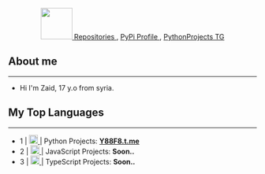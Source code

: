 <p align="center">
    <a href="https://github.com/x72x/">
        <img src="https://github.com/images/mona-whisper.gif" alt="" width="64">
    </a>
    <a href="https://github.com/x72x?tab=repositories&q=&type=&language=&sort=stargazers">
        Repositories
    </a>
    ,
    <a href="https://pypi.org/user/DevZaid/">
        PyPi Profile
    </a>
    ,
    <a href="https://t.me/Y88F8">
        PythonProjects TG
    </a>
</p>

## About me
---
- Hi I'm Zaid, 17 y.o from syria.

## My Top Languages
---
- 1 |  <a href="https://github.com/x72x/"> <img src="https://upload.wikimedia.org/wikipedia/commons/thumb/c/c3/Python-logo-notext.svg/1200px-Python-logo-notext.svg.png" width="18"> </a>  | Python Projects: <b>[Y88F8.t.me](https://t.me/Y88F8)</b>
- 2 |  <a href="https://github.com/x72x/"> <img src="https://www.computerhope.com/jargon/j/javascript.png" width="18"> </a>  | JavaScript Projects: <b>Soon..</b>
- 3 |  <a href="https://github.com/x72x/"> <img src="https://upload.wikimedia.org/wikipedia/commons/thumb/4/4c/Typescript_logo_2020.svg/1200px-Typescript_logo_2020.svg.png" width="18"> </a>  | TypeScript Projects: <b>Soon..</b>



